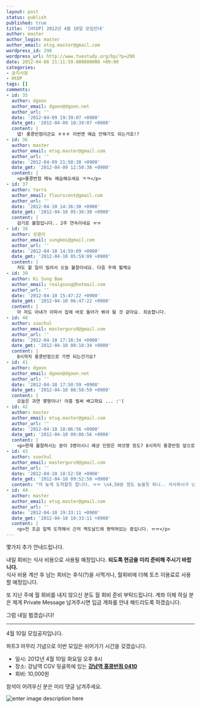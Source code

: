 ```yaml
---
layout: post
status: publish
published: true
title: '[HtDP] 2012년 4월 10일 모임안내'
author: master
author_login: master
author_email: etsg.master@gmail.com
wordpress_id: 298
wordpress_url: http://www.tuestudy.org/bp/?p=298
date: 2012-04-08 21:11:59.000000000 +09:00
categories:
- 공지사항
- HtDP
tags: []
comments:
- id: 35
  author: dgoon
  author_email: dgoon@dgoon.net
  author_url: ''
  date: '2012-04-09 19:39:07 +0900'
  date_gmt: '2012-04-09 10:39:07 +0900'
  content: |
    넵! 홍콩반점이군요 ㅎㅎㅎ 이번엔 예습 안해가도 되는거죠!?
- id: 36
  author: master
  author_email: etsg.master@gmail.com
  author_url: ''
  date: '2012-04-09 21:50:38 +0900'
  date_gmt: '2012-04-09 12:50:38 +0900'
  content: |
    <p>홍콩반점 메뉴 예습해오세요 ㅋㅋ</p>
- id: 37
  author: Yarra
  author_email: flourscent@gmail.com
  author_url: ''
  date: '2012-04-10 14:36:30 +0900'
  date_gmt: '2012-04-10 05:36:30 +0900'
  content: |
    감기로 불참입니다.. 2주 연속이네요 ㅠㅠ
- id: 38
  author: 성큼이
  author_email: sungkmi@gmail.com
  author_url: ''
  date: '2012-04-10 14:59:09 +0900'
  date_gmt: '2012-04-10 05:59:09 +0900'
  content: |
    저도 할 일이 밀려서 오늘 불참이네요. 다음 주에 뵐께요
- id: 39
  author: Ki Sung Bae
  author_email: realgsong@hotmail.com
  author_url: ''
  date: '2012-04-10 15:47:22 +0900'
  date_gmt: '2012-04-10 06:47:22 +0900'
  content: |
    아 저도 아내가 아파서 집에 바로 들어가 봐야 될 것 같아요. 죄송합니다.
- id: 40
  author: soochul
  author_email: masterguru9@gmail.com
  author_url: ''
  date: '2012-04-10 17:18:34 +0900'
  date_gmt: '2012-04-10 08:18:34 +0900'
  content: |
    8시까지 홍콩반점으로 가면 되는건가요?
- id: 41
  author: dgoon
  author_email: dgoon@dgoon.net
  author_url: ''
  date: '2012-04-10 17:50:59 +0900'
  date_gmt: '2012-04-10 08:50:59 +0900'
  content: |
    오늘은 과연 몇명이나! 아흥 벌써 배고파요 ... :'(
- id: 42
  author: master
  author_email: etsg.master@gmail.com
  author_url: ''
  date: '2012-04-10 18:06:56 +0900'
  date_gmt: '2012-04-10 09:06:56 +0900'
  content: |
    <p>현재 불참하시는 분이 3명이시니 예상 인원은 여섯명 정도? 8시까지 홍콩반점 앞으로 오시면 됩니다. 전 좀 일찍 도착할듯한데 근처에서 방황해야 것 같네요ㅋ :'(</p>
- id: 43
  author: soochul
  author_email: masterguru9@gmail.com
  author_url: ''
  date: '2012-04-10 18:52:50 +0900'
  date_gmt: '2012-04-10 09:52:50 +0900'
  content: "저 늦게 도착할듯 합니다. ㅠㅠ \n4,50분 정도 늦을듯 하니.. 식사하시구 난뒤 차를 드신다면 그쪽으로 갈께요.\n"
- id: 44
  author: master
  author_email: etsg.master@gmail.com
  author_url: ''
  date: '2012-04-10 19:33:11 +0900'
  date_gmt: '2012-04-10 10:33:11 +0900'
  content: |
    <p>전 조금 일찍 도착해서 근처 맥도날드에 짱박혀있는 중입니다. ㅠㅠ</p>
---
```

<p>몇가지 추가 안내드립니다.</p>

<p>내일 회비는 식사 비용으로 사용될 예정입니다. <strong>되도록 현금을 미리 준비해 주시기 바랍니다.</strong><br />
식사 비용 계산 후 남는 회비는 후식(?)을 사먹거나, 월회비에 더해 토즈 이용료로 사용할 예정입니다.</p>

<p>또 지난 주에 월 회비를 내지 않으신 분도 월 회비 준비 부탁드립니다.
계좌 이체 하실 분은 제게 Private Message 남겨주시면 입금 계좌를 안내 해드리도록 하겠습니다.</p>

<p>그럼 내일 뵙겠습니다!</p>

<hr />

<p>4월 10일 모임공지입니다.</p>

<p>파트3 마무리 기념으로 이번 모임은 쉬어가기 시간을 갖겠습니다.</p>

<ul>
<li>일시: 2012년 4월 10일 화요일 오후 8시</li>
<li>장소: 강남역 CGV 뒷골목에 있는 <strong><a href="http://blog.naver.com/saehee80?Redirect=Log&amp;logNo=30134924421">강남역 홍콩반점 0410</a></strong></li>
<li>회비: 10,000원</li>
</ul>

<p>참석이 어려우신 분은 미리 댓글 남겨주세요.</p>

<p><img src="http://www.tuestudy.org/bp/wp-content/uploads/2012/04/hongkong.png" alt="enter image description here" /></p>
